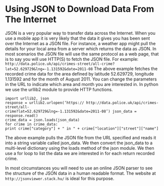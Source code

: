 # Using JSON to Download Data From The Internet
JSON is a very popular way to transfer data across the Internet.
When you use a mobile app it is very likely that the data it gives
you has been sent over the Internet as a JSON file. For instance,
a weather app might pull the details for your local area from a
server which returns the data as JSON.  In most scenarios the JSON
file will use the same protocol as a web page, that is to say you
will use HTTP(S) to fetch the JSON file.  For example:
`http://data.police.uk/api/crimes-street/all-crime?lat=52.629729&lng=-1.131592&date=2011-08`
The above example fetches the recorded crime data for the area
defined by latitude 52.629729, longitude 1.131592 and for the month
of August 2011.  You can change the parameters in the URL to indicate
which area and month you are interested in. In python we use the
urllib2 module to provide HTTP functions.
```
import urllib2, json
response = urllib2.urlopen(‘https:// http://data.police.uk/api/crimes-street/all-
crime?lat=52.629729&lng=-1.131592&date=2011-08’) json_data = response.read()
crime_data = json.loads(json_data)
for crime in crime_data:
print crime["category"] + " in " + crime["location"]["street"]["name"]
```
The above example pulls the JSON file from the URL specified and
reads it into a string variable called json_data. We then convert
the json_data to a multi-level dictionary using the loads method
of the json module.  We then use a for loop to list the data we are
interested in for each return recorded crime.

In most circumstances you will need to use an online JSON parser
to see the structure of the JSON data in a human readable format.
The website at `http://jsonviewer.stack.hu/` is ideal for this
purpose.

